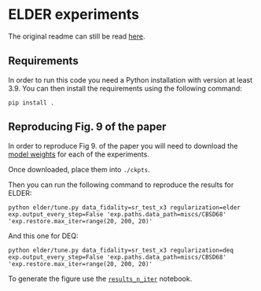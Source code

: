# ELDER experiments

The original readme can still be read [here](original_readme.md).

## Requirements
In order to run this code you need a Python installation with version at least 3.9.
You can then install the requirements using the following command:

```
pip install .
```

## Reproducing Fig. 9 of the paper
In order to reproduce Fig 9. of the paper you will need to download the [model weights](https://drive.google.com/drive/folders/1Q1DTyWffT6dGEaLMO3qa2l4U5QVaNVeG?usp=sharing) for each of the experiments.

Once downloaded, place them into `./ckpts`.

Then you can run the following command to reproduce the results for ELDER:

```
python elder/tune.py data_fidality=sr_test_x3 regularization=elder exp.output_every_step=False 'exp.paths.data_path=miscs/CBSD68' 'exp.restore.max_iter=range(20, 200, 20)'
```

And this one for DEQ:
```
python elder/tune.py data_fidality=sr_test_x3 regularization=deq exp.output_every_step=False 'exp.paths.data_path=miscs/CBSD68' 'exp.restore.max_iter=range(20, 200, 20)'
```

To generate the figure use the [`results_n_iter`](common_experiments/results_n_iter.ipynb) notebook.
